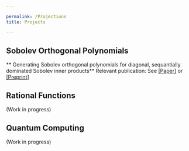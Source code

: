 ```yaml
---

permalink: /Projections
title: Projects

---
```

## Sobolev Orthogonal Polynomials ##

** Generating Sobolev orthogonal polynomials for diagonal, sequantially dominated Sobolev inner products**
Relevant publication: See <a href="https://doi.org/10.1007/s00211-023-01379-3" target="_blank" rel="noopener noreferrer">[Paper]</a> or <a href="https://arxiv.org/abs/2302.10691" target="_blank" rel="noopener noreferrer">[Preprint]</a>


## Rational Functions ##
(Work in progress)

## Quantum Computing ##
(Work in progress)

